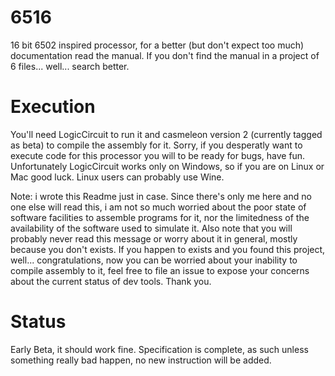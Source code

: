# 6516
16 bit 6502 inspired processor, for a better (but don't expect too much) documentation read the manual. If you don't find the manual in a project of 6 files... well... search better.

# Execution
You'll need LogicCircuit to run it and casmeleon version 2 (currently tagged as beta) to compile the assembly for it. Sorry, if you desperatly want to execute code for this processor you will to be ready for bugs, have fun. Unfortunately LogicCircuit works only on Windows, so if you are on Linux or Mac good luck. Linux users can probably use Wine.

Note: i wrote this Readme just in case. Since there's only me here and no one else will read this, i am not so much worried about the poor state of software facilities to assemble programs for it, nor the limitedness of the availability of the software used to simulate it.
Also note that you will probably never read this message or worry about it in general, mostly because you don't exists. If you happen to exists and you found this project, well... congratulations, now you can be worried about your inability to compile assembly to it, feel free to file an issue to expose your concerns about the current status of dev tools. Thank you.

# Status
Early Beta, it should work fine. Specification is complete, as such unless something really bad happen, no new instruction will be added.
